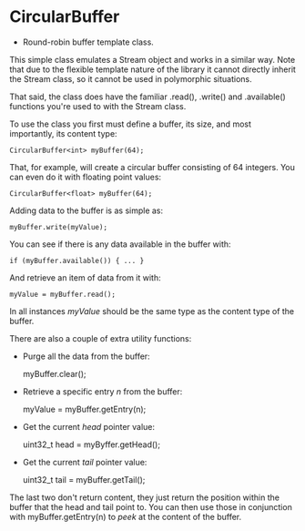 CircularBuffer
==============

* Round-robin buffer template class.

This simple class emulates a Stream object and works in a similar way.  Note that
due to the flexible template nature of the library it cannot directly inherit the
Stream class, so it cannot be used in polymorphic situations.

That said, the class does have the familiar .read(), .write() and .available()
functions you're used to with the Stream class.

To use the class you first must define a buffer, its size, and most importantly, its
content type:

    CircularBuffer<int> myBuffer(64);

That, for example, will create a circular buffer consisting of 64 integers.  You can
even do it with floating point values:

    CircularBuffer<float> myBuffer(64);

Adding data to the buffer is as simple as:

    myBuffer.write(myValue);

You can see if there is any data available in the buffer with:

    if (myBuffer.available()) { ... }

And retrieve an item of data from it with:

    myValue = myBuffer.read();

In all instances *myValue* should be the same type as the content type of the buffer.

There are also a couple of extra utility functions:

* Purge all the data from the buffer:

    myBuffer.clear();

* Retrieve a specific entry *n* from the buffer:

    myValue = myBuffer.getEntry(n);

* Get the current *head* pointer value:

    uint32_t head = myByffer.getHead();

* Get the current *tail* pointer value:

    uint32_t tail = myBuffer.getTail();

The last two don't return content, they just return the position within the
buffer that the head and tail point to.  You can then use those in conjunction
with myBuffer.getEntry(n) to *peek* at the content of the buffer.
